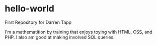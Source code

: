 # hello-world
First Repository for Darren Tapp

I'm a mathematition by training that enjoys toying with HTML, CSS, and PHP.  I also am good at making involved SQL queries.  
